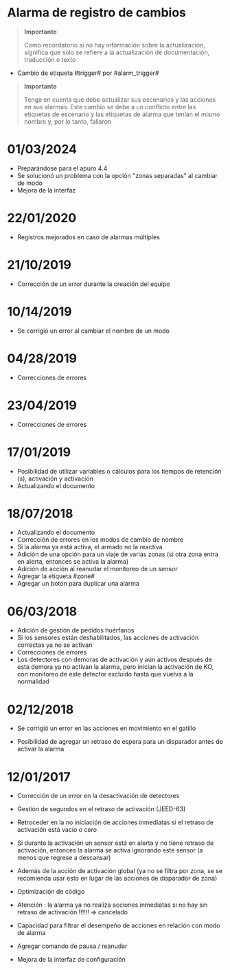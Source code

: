 # Alarma de registro de cambios

>**Importante**
>
>Como recordatorio si no hay información sobre la actualización, significa que solo se refiere a la actualización de documentación, traducción o texto


- Cambio de etiqueta #trigger# por #alarm_trigger#

>**Importante**
>
> Tenga en cuenta que debe actualizar sus escenarios y las acciones en sus alarmas. Este cambio se debe a un conflicto entre las etiquetas de escenario y las etiquetas de alarma que tenían el mismo nombre y, por lo tanto, fallaron

# 01/03/2024

- Preparándose para el apuro 4.4
- Se solucionó un problema con la opción "zonas separadas" al cambiar de modo
- Mejora de la interfaz

# 22/01/2020

- Registros mejorados en caso de alarmas múltiples

# 21/10/2019

- Corrección de un error durante la creación del equipo

# 10/14/2019

- Se corrigió un error al cambiar el nombre de un modo

# 04/28/2019

- Correcciones de errores

# 23/04/2019

- Correcciones de errores

# 17/01/2019

- Posibilidad de utilizar variables o cálculos para los tiempos de retención (s), activación y activación
- Actualizando el documento

# 18/07/2018

- Actualizando el documento
- Corrección de errores en los modos de cambio de nombre
- Si la alarma ya está activa, el armado no la reactiva
- Adición de una opción para un viaje de varias zonas (si otra zona entra en alerta, entonces se activa la alarma)
- Adición de acción al reanudar el monitoreo de un sensor
- Agregar la etiqueta #zone#
- Agregar un botón para duplicar una alarma

# 06/03/2018

- Adición de gestión de pedidos huérfanos
- Si los sensores están deshabilitados, las acciones de activación correctas ya no se activan
- Correcciones de errores
- Los detectores con demoras de activación y aún activos después de esta demora ya no activan la alarma, pero inician la activación de KO, con monitoreo de este detector excluido hasta que vuelva a la normalidad

# 02/12/2018

- Se corrigió un error en las acciones en movimiento en el gatillo

- Posibilidad de agregar un retraso de espera para un disparador antes de activar la alarma

# 12/01/2017

-   Corrección de un error en la desactivación de detectores

-   Gestión de segundos en el retraso de activación (JEED-63)

-   Retroceder en la no iniciación de acciones inmediatas si
    el retraso de activación está vacío o cero

-   Si durante la activación un sensor está en alerta y no tiene retraso
    de activación, entonces la alarma se activa ignorando este sensor
    (a menos que regrese a descansar)

-   Además de la acción de activación global (ya no se filtra por zona, se
    se recomienda usar esto en lugar de las acciones de
    disparador de zona)

-   Optimización de código

-   Atención : la alarma ya no realiza acciones inmediatas si no hay
    sin retraso de activación !!!!!! ⇒ cancelado

-   Capacidad para filtrar el desempeño de acciones en relación con
    modo de alarma

-   Agregar comando de pausa / reanudar

-   Mejora de la interfaz de configuración
